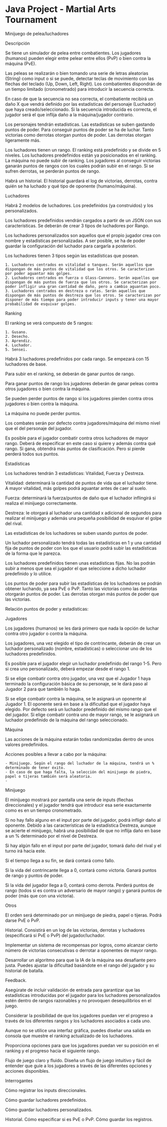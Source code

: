 # Java Project - Martial Arts Tournament

Minijuego de pelea/luchadores 

Descripción 

Se tiene un simulador de pelea entre combatientes. Los jugadores (humanos) pueden elegir entre pelear entre ellos (PvP) o bien contra la máquina (PvE). 

Las peleas se realizarán o bien tomando una serie de letras aleatorias (String) como input o si se puede, detectar teclas de movimiento con las flechas del teclado (Up, Down, Left, Right). Los combatientes dispondrán de un tiempo limitado (cronometrado) para introducir la secuencia correcta. 

En caso de que la secuencia no sea correcta, el combatiente recibirá un daño X que vendrá definido por las estadísticas del personaje (Luchador) que haya creado/seleccionado. Si la secuencia introducida es correcta, el jugador será el que inflija daño a la máquina/jugador contrario.  

Los personajes tendrán estadísticas. Las estadísticas se suben gastando puntos de poder. Para conseguir puntos de poder se ha de luchar. Tanto victorias como derrotas otorgan puntos de poder. Las derrotas otorgan ligeramente más. 

Los luchadores tienen un rango. El ranking está predefinido y se divide en 5 niveles. Los luchadores predefinidos están ya posicionados en el ranking. La máquina no puede subir de ranking. Los jugadores al conseguir victorias ganarán puntos de rangos con los cuales podrán subir en el rango. Si se sufren derrotas, se perderán puntos de rango. 

Habrá un historial. El historial guardará el log de victorias, derrotas, contra quién se ha luchado y qué tipo de oponente (humano/máquina). 

 

 

Luchadores 

Habrá 2 modelos de luchadores. Los predefinidos (ya construidos) y los personalizados. 

Los luchadores predefinidos vendrán cargados a partir de un JSON con sus características. Se deberán de crear 3 tipos de luchadores por Rango. 

Los luchadores personalizados son aquellos que el propio jugador crea con nombre y estadísticas personalizadas. A ser posible, se ha de poder guardar la configuración del luchador para cargarla a posteriori. 

Los luchadores tienen 3 tipos según las estadísticas que posean. 
 
	1. Luchadores centrados en vitalidad o tanques. Serán aquellos que dispongan de más puntos de vitalidad que los otros. Se caracterizan por poder aguantar más golpes. 
	2. Luchadores centrados en fuerza o Glass-Cannons. Serán aquellos que dispongan de más puntos de fuerza que los otros. Se caracterizan por poder infligir una gran cantidad de daño, pero a cambio aguantan poco. 
	3. Luchadores centrados en destreza o ratas. Serán aquellos que dispongan de más puntos de destreza que los otros. Se caracterizan por disponer de más tiempo para poder introducir inputs y tener una mayor probabilidad de esquivar golpes. 
 

 

 

Ranking 

El ranking se verá compuesto de 5 rangos: 
 
	1. Gusano. 
	2. Desecho. 
	3. Aprendiz. 
	4. Luchador. 
	5. Sensei. 
 

Habrá 3 luchadores predefinidos por cada rango. Se empezará con 15 luchadores de base. 

Para subir en el ranking, se deberán de ganar puntos de rango. 

Para ganar puntos de rango los jugadores deberán de ganar peleas contra otros jugadores o bien contra la máquina.  

Se pueden perder puntos de rango si los jugadores pierden contra otros jugadores o bien contra la máquina. 

La máquina no puede perder puntos. 

Los combates serán por defecto contra jugadores/máquina del mismo nivel que el del personaje del jugador. 

Es posible para el jugador combatir contra otros luchadores de mayor rango. Deberá de especificar en este caso si quiere y además contra qué rango. Si gana, obtendrá más puntos de clasificación. Pero si pierde perderá todos sus puntos. 

 

 

Estadísticas 

Los luchadores tendrán 3 estadísticas: Vitalidad, Fuerza y Destreza. 

Vitalidad: determinará la cantidad de puntos de vida que el luchador tiene. A mayor vitalidad, más golpes podrá aguantar antes de caer al suelo. 

Fuerza: determinará la fuerza/puntos de daño que el luchador inflingirá si realiza el minijuego correctamente. 

Destreza: le otorgará al luchador una cantidad x adicional de segundos para realizar el minijuego y además una pequeña posibilidad de esquivar el golpe del rival. 

Las estadísticas de los luchadores se suben usando puntos de poder. 

Un luchador personalizado tendrá todas las estadísticas en 1 y una cantidad fija de puntos de poder con los que el usuario podrá subir las estadísticas de la forma que le parezca. 

Los luchadores predefinidos tienen unas estadísticas fijas. No las podrán subir a menos que sea el jugador el que seleccione a dicho luchador predefinido y lo utilice. 

Los puntos de poder para subir las estadísticas de los luchadores se podrán obtener luchando, ya sea PvE o PvP. Tanto las victorias como las derrotas otorgarán puntos de poder. Las derrotas otorgan más puntos de poder que las victorias. 

 

Relación puntos de poder y estadísticas: 

 

 

Jugadores 

Los jugadores (humanos) se les dará primero que nada la opción de luchar contra otro jugador o contra la máquina. 

Los jugadores, una vez elegido el tipo de contrincante, deberán de crear un luchador personalizado (nombre, estadísticas) o seleccionar uno de los luchadores predefinidos. 

Es posible para el jugador elegir un luchador predefinido del rango 1-5. Pero si crea uno personalizado, deberá empezar desde el rango 1.  

Si se elige combatir contra otro jugador, una vez que el Jugador 1 haya terminado la configuración básica de su personaje, se le dará paso al Jugador 2 para que también lo haga. 

Si se elige combatir contra la máquina, se le asignará un oponente al Jugador 1. El oponente será en base a la dificultad que el jugador haya elegido. Por defecto será un luchador predefinido del mismo rango que el del jugador. Si elige combatir contra uno de mayor rango, se le asignará un luchador predefinido de la máquina del rango seleccionado. 

 

 

Máquina  

Las acciones de la máquina estarán todas randomizadas dentro de unos valores predefinidos. 

Acciones posibles a llevar a cabo por la máquina: 
 
	- Minijuego. Según el rango del luchador de la máquina, tendrá un % determinado de tener éxito. 
	- En caso de que haga falta, la selección del minijuego de piedra, papel o tijeras también será aleatoria. 
	-  

 

 

Minijuego 

El minijuego mostrará por pantalla una serie de inputs (flechas direccionales) y el jugador tendrá que introducir esa serie exactamente como es en un tiempo cronometrado. 

Si no hay fallo alguno en el input por parte del jugador, podrá infligir daño al oponente. Debido a las características de la estadística Destreza, aunque se acierte el minijuego, habrá una posibilidad de que no inflija daño en base a un % determinado por el nivel de Destreza. 

Si hay algún fallo en el input por parte del jugador, tomará daño del rival y el turno irá hacia este. 

Si el tiempo llega a su fin, se dará contará como fallo. 

Si la vida del contrincante llega a 0, contará como victoria. Ganará puntos de rango y puntos de poder. 

Si la vida del jugador llega a 0, contará como derrota. Perderá puntos de rango (todos si es contra un adversario de mayor rango) y ganará puntos de poder (más que con una victoria). 

 

Otros 

El orden será determinado por un minijuego de piedra, papel o tijeras. Podrá darse PvE o PvP. 

Historial. Consistirá en un log de las victorias, derrotas y luchadores (especificará si PvE o PvP) del jugador/luchador. 

Implementar un sistema de recompensas por logros, como alcanzar cierto número de victorias consecutivas o derrotar a oponentes de mayor rango. 

Desarrollar un algoritmo para que la IA de la máquina sea desafiante pero justa. Puedes ajustar la dificultad basándote en el rango del jugador y su historial de batalla. 

Feedback. 

Asegúrate de incluir validación de entrada para garantizar que las estadísticas introducidas por el jugador para los luchadores personalizados estén dentro de rangos razonables y no provoquen desequilibrios en el juego. 

Considerar la posibilidad de que los jugadores puedan ver el progreso a través de los diferentes rangos y los luchadores asociados a cada uno. 

Aunque no se utilice una interfaz gráfica, puedes diseñar una salida en consola que muestre el ranking actualizado de los luchadores. 

Proporciona opciones para que los jugadores puedan ver su posición en el ranking y el progreso hacia el siguiente rango. 

 

 

Flujo de juego claro y fluido. Diseña un flujo de juego intuitivo y fácil de entender que guíe a los jugadores a través de las diferentes opciones y acciones disponibles. 

 

Interrogantes 

Cómo registrar los inputs direccionales. 

Cómo guardar luchadores predefinidos. 

Cómo guardar luchadores personalizados. 

Historial. Cómo especificar si es PvE o PvP. Cómo guardar los registros. 

 
